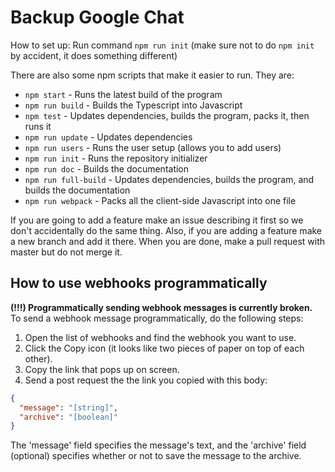 # Backup Google Chat

How to set up:
Run command `npm run init` (make sure not to do `npm init` by accident, it does something different)

There are also some npm scripts that make it easier to run. They are:

- `npm start` - Runs the latest build of the program
- `npm run build` - Builds the Typescript into Javascript
- `npm test` -  Updates dependencies, builds the program, packs it, then runs it
- `npm run update` - Updates dependencies
- `npm run users` - Runs the user setup (allows you to add users)
- `npm run init` - Runs the repository initializer
- `npm run doc` - Builds the documentation
- `npm run full-build` - Updates dependencies, builds the program, and builds the documentation
- `npm run webpack` - Packs all the client-side Javascript into one file

If you are going to add a feature make an issue describing it first so we don't accidentally do the same thing. Also, if you are adding a feature make a new branch and add it there. When you are done, make a pull request with master but do not merge it.

## How to use webhooks programmatically

**(!!!) Programmatically sending webhook messages is currently broken.**  
To send a webhook message programmatically, do the following steps:

1. Open the list of webhooks and find the webhook you want to use.
2. Click the Copy icon (it looks like two pieces of paper on top of each other).
3. Copy the link that pops up on screen.
4. Send a post request the the link you copied with this body:

```json
{
  "message": "[string]",
  "archive": "[boolean]"
}
```

The 'message' field specifies the message's text, and the 'archive' field (optional) specifies whether or not to save the message to the archive.
